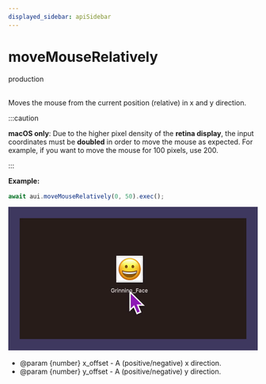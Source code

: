 ```yaml
---
displayed_sidebar: apiSidebar
---
```

# moveMouseRelatively
<span class="theme-doc-version-badge badge badge--success">production</span><br/><br/>

Moves the mouse from the current position (relative) in x and y direction.

:::caution

**macOS only**: Due to the higher pixel density of the **retina display**, the input coordinates must be **doubled** in order to move the mouse as expected. For example, if you want to move the mouse for 100 pixels, use 200.

:::

**Example:**
```typescript
await aui.moveMouseRelatively(0, 50).exec();
```

![](/img/gif/moveMouseRelatively.gif)

   * @param {number} x_offset - A (positive/negative) x direction.
   * @param {number} y_offset - A (positive/negative) y direction.
